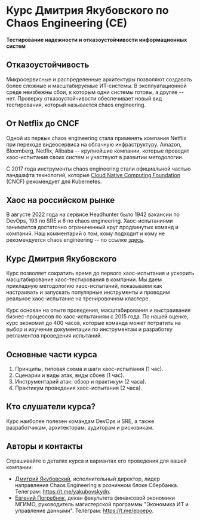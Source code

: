# Курс Дмитрия Якубовского по Chaos Engineering (CE)

**Тестирование надежности и отказоустойчивости информационных систем**

## Отказоустойчивость

Микросервисные и распределенные архитектуры
позволяют создавать более сложные и масштабируемые ИТ-системы.
В эксплуатационной среде неизбежны сбои, к которым одни системы готовы,
а другие -- нет. Проверку отказоустойчивости обеспечивает
новый вид тестирования, который называется chaos engineering.

## От Netflix до CNCF

Одной из первых chaos engineering стала применять компания
Netflix при переходе видеосервиса на облачную инфраструктуру.
Amazon, Bloomberg, Netflix, Alibaba -- крупнейшие компании, которые проводят
хаос-испытания своих систем и участвуют в развитии методологии.

С 2017 года инструменты chaos engineering стали официальной частью
ландшафта технологий, которые [Cloud Native Computing Foundation](https://www.cncf.io/)
(CNCF) рекомендует для Kubernetes.

## Хаос на российском рынке

В августе 2022 года на сервисе Headhunter было 1942 вакансии по DevOps,
193 по SRE и 6 по chaos engineering. Хаос-испытаниями занимается достаточно ограниченный круг продвинутых команд и компаний.
Наш комментарий о том, кому подходит и кому не рекомендуется chaos engineering --
по ссылке [здесь](scope.md).

## Курс Дмитрия Якубовского

Курс позволяет сократить время до первого хаос-испытания и ускорить масштабирование
хаос-тестирования в компании. Мы даем прикладную методологию хаос-испытаний,
показываем как настраивать и запускать популярные инструменты
и проводим реальное хаос-испытание на тренировочном кластере.

Курс основан на опыте проведения, масштабирования и выстраивания бизнес-процессов по хаос-испытаниям
с 2015 года. По нашей оценке, курс экономит до 400 часов, которые команда может потратить на выбор и изучение документации по инструментам и разработку регламентов проведения испытаний.

## Основные части курса

1. Принципы, типовая схема и шаги хаос-испытания (1 час).
2. Сценарии и виды атак, виды сбоев (1 час).
3. Инструментарий атак: обзор и практикум (2 часа).
4. Практикум проведения хаос-испытания (2 часа).

## Кто слушатели курса?

Курс наиболее полезен командам DevOps и SRE, а также разработчикам,
архитекторам, аудиторам и рисковикам.

<!-- Наши слушатели получают "hard" компетенций
и осваивают необходимую управленческую логику их применения.-->

## Авторы и контакты

Спрашивайте о деталях курса и вариантах его проведения для вашей компании:

- [Дмитрий Якубовский](https://github.com/dyakubovsky), исполнительный директор, лидер направления Chaos Engineering в розничном блоке Сбербанка. Телеграм: <https://t.me/yakubovskydn>.
- [Евгений Погребняк](https://github.com/epogrebnyak/), декан факультета финансовой экономики МГИМО, руководитель магистерской программы "Экономика ИТ и управление данными". Телеграм: <https://t.me/epoepo>.
